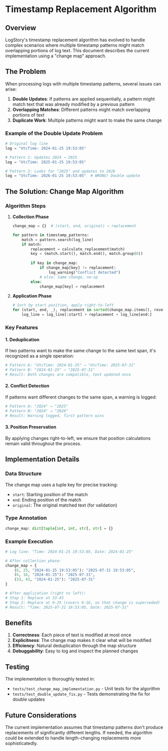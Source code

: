 # Timestamp Replacement Algorithm

## Overview

LogStory's timestamp replacement algorithm has evolved to handle complex scenarios where multiple timestamp patterns might match overlapping portions of log text. This document describes the current implementation using a "change map" approach.

## The Problem

When processing logs with multiple timestamp patterns, several issues can arise:

1. **Double Updates**: If patterns are applied sequentially, a pattern might match text that was already modified by a previous pattern
2. **Overlapping Matches**: Different patterns might match overlapping portions of text
3. **Duplicate Work**: Multiple patterns might want to make the same change

### Example of the Double Update Problem

```python
# Original log line
log = "UtcTime: 2024-01-25 19:53:05"

# Pattern 1: Updates 2024 → 2025
log = "UtcTime: 2025-01-25 19:53:05"

# Pattern 2: Looks for "2025" and updates to 2026
log = "UtcTime: 2026-01-25 19:53:05"  # WRONG! Double update
```

## The Solution: Change Map Algorithm

### Algorithm Steps

1. **Collection Phase**
   ```python
   change_map = {}  # (start, end, original) → replacement
   
   for pattern in timestamp_patterns:
       match = pattern.search(log_line)
       if match:
           replacement = calculate_replacement(match)
           key = (match.start(), match.end(), match.group(0))
           
           if key in change_map:
               if change_map[key] != replacement:
                   log_warning("Conflict detected")
               # else: Same change, no-op
           else:
               change_map[key] = replacement
   ```

2. **Application Phase**
   ```python
   # Sort by start position, apply right-to-left
   for (start, end, _), replacement in sorted(change_map.items(), reverse=True):
       log_line = log_line[:start] + replacement + log_line[end:]
   ```

### Key Features

#### 1. Deduplication
If two patterns want to make the same change to the same text span, it's recognized as a single operation:

```python
# Pattern A: "UtcTime: 2024-01-25" → "UtcTime: 2025-07-31"
# Pattern B: "2024-01-25" → "2025-07-31"
# Result: Both changes are compatible, text updated once
```

#### 2. Conflict Detection
If patterns want different changes to the same span, a warning is logged:

```python
# Pattern A: "2024" → "2025"
# Pattern B: "2024" → "2026"
# Result: Warning logged, first pattern wins
```

#### 3. Position Preservation
By applying changes right-to-left, we ensure that position calculations remain valid throughout the process.

## Implementation Details

### Data Structure

The change map uses a tuple key for precise tracking:
- `start`: Starting position of the match
- `end`: Ending position of the match
- `original`: The original matched text (for validation)

### Type Annotation

```python
change_map: dict[tuple[int, int, str], str] = {}
```

### Example Execution

```python
# Log line: "Time: 2024-01-25 19:53:05, Date: 2024-01-25"

# After collection phase:
change_map = {
    (6, 25, "2024-01-25 19:53:05"): "2025-07-31 19:53:05",
    (6, 16, "2024-01-25"): "2025-07-31",
    (33, 43, "2024-01-25"): "2025-07-31"
}

# After application (right to left):
# Step 1: Replace at 33-43
# Step 2: Replace at 6-25 (covers 6-16, so that change is superseded)
# Result: "Time: 2025-07-31 19:53:05, Date: 2025-07-31"
```

## Benefits

1. **Correctness**: Each piece of text is modified at most once
2. **Explicitness**: The change map makes it clear what will be modified
3. **Efficiency**: Natural deduplication through the map structure
4. **Debuggability**: Easy to log and inspect the planned changes

## Testing

The implementation is thoroughly tested in:
- `tests/test_change_map_implementation.py` - Unit tests for the algorithm
- `tests/test_double_update_fix.py` - Tests demonstrating the fix for double updates

## Future Considerations

The current implementation assumes that timestamp patterns don't produce replacements of significantly different lengths. If needed, the algorithm could be extended to handle length-changing replacements more sophisticatedly.